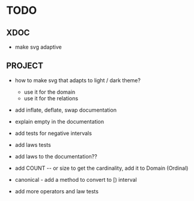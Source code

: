 # TODO

## XDOC

- make svg adaptive

## PROJECT

- how to make svg that adapts to light / dark theme?
  - use it for the domain
  - use it for the relations

- add inflate, deflate, swap documentation
- explain empty in the documentation
- add tests for negative intervals
- add laws tests
- add laws to the documentation??
- add COUNT -- or size to get the cardinality, add it to Domain (Ordinal)
- canonical - add a method to convert to [) interval
- add more operators and law tests
